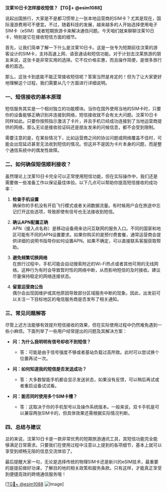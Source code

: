 **汶莱10日卡怎样接收短信？【TG💪+ @esim1088】**

说起出国旅行，大家是不是都习惯带上一张本地运营商的SIM卡？尤其是现在，国际漫游费用可不便宜。不过，随着科技的发展，越来越多的人开始选择使用电子SIM卡（eSIM）或者短期旅游卡来解决通信问题。今天咱们就来聊聊汶莱10日卡，特别是它在接收短信方面的细节。

首先，让我们简单了解一下什么是汶莱10日卡。这是一张专为短期前往汶莱的游客设计的SIM卡，支持高速上网、语音通话和短信功能。对于计划去汶莱旅游的朋友来说，这张卡是非常实用的选择。它不仅价格实惠，而且操作简便，是很多旅行者的首选。

那么，这张卡到底能不能正常接收短信呢？答案当然是肯定的！但为了让大家更好地理解这个过程，我们需要从几个方面进行详细说明。

### 一、短信接收的基本原理

短信服务其实是一个相对独立的功能模块。当你在国外使用当地的SIM卡时，只要你的设备能够正确识别并连接到网络，短信接收就不会有太大问题。汶莱10日卡同样如此。只要你按照指示激活了卡片，并且手机已经成功连接到了当地运营商提供的网络，那么无论是接收验证码还是朋友发来的问候信息，都不会受到限制。

需要注意的是，在某些情况下，比如运营商之间的协议问题或网络覆盖不佳时，可能会出现延迟甚至无法收到短信的情况。但这并不是因为卡片本身的问题，而是整个通信系统中的偶发性故障。

### 二、如何确保短信顺利接收？

虽然理论上汶莱10日卡完全可以正常使用短信功能，但在实际操作中，我们还是需要做一些准备工作以保证最佳体验。以下几点可以帮助你提高短信接收的成功率：

1. **检查手机设置**  
   确保你的手机没有开启飞行模式或者关闭数据流量。有时候用户会在旅途中忘记打开这些选项，导致即使有信号也无法接收到短信。

2. **确认APN配置正确**  
 APN（接入点名称）是移动设备用来访问互联网的服务入口。不同的国家和地区可能有不同的APN设置要求。如果你购买的是预付费套餐，通常运营商会提供详细的说明书指导你如何设置APN。如果不确定，可以直接联系客服获取帮助。

3. **避免频繁切换网络**  
 在旅行过程中，手机可能会自动搜索附近的Wi-Fi热点或者其他可用的无线网络。这种行为有时会导致暂时性的网络中断，从而影响短信的及时接收。建议尽量保持稳定的网络连接状态。

4. **留意运营商公告**  
 偶尔会出现因维护或其他原因导致部分区域服务中断的现象。因此，出发前可以关注一下目标地区的电信服务商是否发布了相关通知。

### 三、常见问题解答

尽管上述方法能够有效提升短信接收的效果，但在实际使用过程中仍然难免遇到一些小麻烦。下面列举了一些用户经常提出的问题及其解决方案：

- **问：为什么我明明有信号却收不到短信？**
  - 答：可能是由于信号强度不够或者基站负载过高所致。此时可以尝试换个位置再试一次。
  
- **问：如何知道我的短信是否发送成功？**
  - 答：大多数智能手机都会显示发送状态，如果没有反馈，可以稍后再试或者重启设备试试看。

- **问：能否同时使用多个SIM卡槽？**
  - 答：这取决于你的手机型号以及操作系统版本。一般来说，双卡手机是可以兼容两张SIM卡的，但具体效果还需根据实际情况判断。

### 四、总结与建议

总的来说，汶莱10日卡是一款非常优秀的短期旅游通讯工具，其短信功能完全能够满足日常需求。只要我们在使用过程中注意以上提到的各项细节，基本上就可以享受到顺畅无阻的信息交流体验了。

最后提醒大家一句，无论是选择传统的物理SIM卡还是新兴的eSIM技术，最重要的是提前做好功课，了解目的地的相关政策和服务条款。只有这样，才能真正享受到便捷高效的跨境通信服务哦！

[[TG💪+ @esim1088](https://t.me/s/esim1088) ![Image](https://i.postimg.cc/4NQfJmqS/Snipaste-2025-05-13-00-14-12.png)]